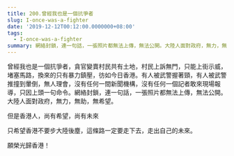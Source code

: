 ```yaml
---
title: 200.曾經我也是一個抗爭者
slug: I-once-was-a-fighter
date: '2019-12-12T00:12:00.0000000+08:00'
tags:
  - I-once-was-a-fighter
summary: 網絡封鎖，連一句話，一張照片都無法上傳，無法公開。大陸人面對政府，無力，無助，無希望。
---
```

曾經我也是一個抗爭者，貪官變賣村民共有土地，村民上訴無門，只能上街示威，堵塞馬路，換來的只有暴力鎮壓，彷如今日香港。有人被武警握著頸，有人被武警推撞到暈倒，無人理會，沒有任何一間新聞機構，沒有任何一個記者敢來現場報導，只因上頭一句命令。網絡封鎖，連一句話，一張照片都無法上傳，無法公開。大陸人面對政府，無力，無助，無希望。

但是香港人，尚有希望，尚有未來

只希望香港不要步大陸後塵，這條路一定要走下去，走出自己的未來。

願榮光歸香港！
